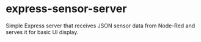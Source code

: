 # express-sensor-server
Simple Express server that receives JSON sensor data from Node-Red and serves it for basic UI display.
